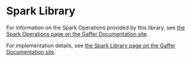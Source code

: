 # Spark Library

For information on the Spark Operations provided by this library, see [the Spark Operations page on the Gaffer Documentation site](https://gchq.github.io/gaffer-doc/latest/reference/operations-guide/spark/).

For implementation details, see [the Spark Library page on the Gaffer Documentation site](https://gchq.github.io/gaffer-doc/latest/dev/libraries/spark/).